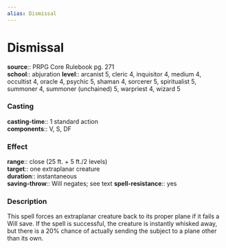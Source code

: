 ```yaml
---
alias: Dismissal
---
```


# Dismissal 

**source**:: PRPG Core Rulebook pg. 271  
**school**:: abjuration
**level**:: arcanist 5, cleric 4, inquisitor 4, medium 4, occultist 4, oracle 4, psychic 5, shaman 4, sorcerer 5, spiritualist 5, summoner 4, summoner (unchained) 5, warpriest 4, wizard 5

### Casting 

**casting-time**:: 1 standard action  
**components**:: V, S, DF

### Effect 

**range**:: close (25 ft. + 5 ft./2 levels)  
**target**:: one extraplanar creature  
**duration**:: instantaneous  
**saving-throw**:: Will negates; see text
**spell-resistance**:: yes

### Description 

This spell forces an extraplanar creature back to its proper plane if it fails a Will save. If the spell is successful, the creature is instantly whisked away, but there is a 20% chance of actually sending the subject to a plane other than its own.

